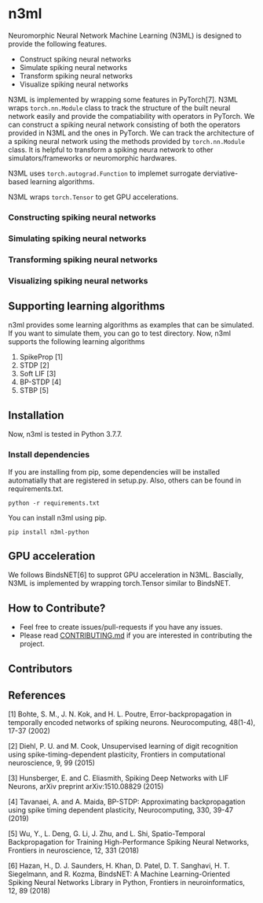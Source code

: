# n3ml
Neuromorphic Neural Network Machine Learning (N3ML) is designed to provide the following features.
- Construct spiking neural networks
- Simulate spiking neural networks
- Transform spiking neural networks
- Visualize spiking neural networks

N3ML is implemented by wrapping some features in PyTorch[7]. N3ML wraps `torch.nn.Module` class to track the structure of the built neural network easily and provide the compatiability with operators in PyTorch. We can construct a spiking neural network consisting of both the operators provided in N3ML and the ones in PyTorch. We can track the architecture of a spiking neural network using the methods provided by `torch.nn.Module` class. It is helpful to transform a spiking neura network to other simulators/frameworks or neuromorphic hardwares.

N3ML uses `torch.autograd.Function` to implemet surrogate derviative-based learning algorithms.

N3ML wraps `torch.Tensor` to get GPU accelerations.

### Constructing spiking neural networks

### Simulating spiking neural networks

### Transforming spiking neural networks

### Visualizing spiking neural networks

## Supporting learning algorithms
n3ml provides some learning algorithms as examples that can be simulated. If you want to simulate them, you can go to test directory.
Now, n3ml supports the following learning algorithms
1. SpikeProp [1]
2. STDP [2]
3. Soft LIF [3]
4. BP-STDP [4]
5. STBP [5]

## Installation
Now, n3ml is tested in Python 3.7.7.

### Install dependencies
If you are installing from pip, some dependencies will be installed automatially that are registered in setup.py. Also, others can be found in requirements.txt.
```
python -r requirements.txt
```
You can install n3ml using pip.
```
pip install n3ml-python
```

## GPU acceleration
We follows BindsNET[6] to supprot GPU acceleration in N3ML. Bascially, N3ML is implemented by wrapping torch.Tensor similar to BindsNET.

## How to Contribute?
- Feel free to create issues/pull-requests if you have any issues.
- Please read [CONTRIBUTING.md](CONTRIBUTING.md) if you are interested in contributing the project.

## Contributors

## References
[1] Bohte, S. M., J. N. Kok, and H. L. Poutre, Error-backpropagation in temporally encoded networks of spiking neurons. Neurocomputing, 48(1-4), 17-37 (2002)

[2] Diehl, P. U. and M. Cook, Unsupervised learning of digit recognition using spike-timing-dependent plasticity, Frontiers in computational neuroscience, 9, 99 (2015)

[3] Hunsberger, E. and C. Eliasmith, Spiking Deep Networks with LIF Neurons, arXiv preprint arXiv:1510.08829 (2015)

[4] Tavanaei, A. and A. Maida, BP-STDP: Approximating backpropagation using spike timing dependent plasticity, Neurocomputing, 330, 39-47 (2019)

[5] Wu, Y., L. Deng, G. Li, J. Zhu, and L. Shi, Spatio-Temporal Backpropagation for Training High-Performance Spiking Neural Networks, Frontiers in neuroscience, 12, 331 (2018)

[6] Hazan, H., D. J. Saunders, H. Khan, D. Patel, D. T. Sanghavi, H. T. Siegelmann, and R. Kozma, BindsNET: A Machine Learning-Oriented Spiking Neural Networks Library in Python, Frontiers in neuroinformatics, 12, 89 (2018)
